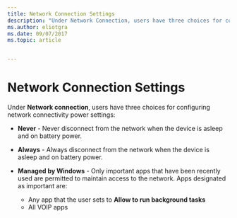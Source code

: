 ```yaml
---
title: Network Connection Settings
description: "Under Network Connection, users have three choices for configuring network connectivity power settings"
ms.author: eliotgra
ms.date: 09/07/2017
ms.topic: article


---
```


# Network Connection Settings

Under **Network connection**, users have three choices for configuring network connectivity power settings:

- **Never** - Never disconnect from the network when the device is asleep and on battery power.

- **Always** - Always disconnect from the network when the device is asleep and on battery power.

- **Managed by Windows** - Only important apps that have been recently used are permitted to maintain access to the network. Apps designated as important are:
    - Any app that the user sets to **Allow to run background tasks**
    - All VOIP apps 

